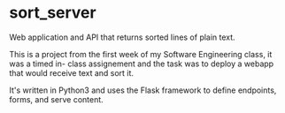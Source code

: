 # sort_server
Web application and API that returns sorted lines of plain text.

This is a project from the first week of my Software Engineering class, it was a timed in-
class assignement and the task was to deploy a webapp that would receive text and sort it.

It's written in Python3 and uses the Flask framework to define endpoints, forms, and serve content.
